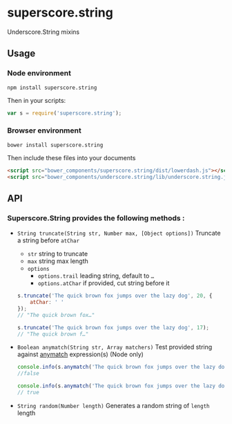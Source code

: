 # superscore.string

Underscore.String mixins

## Usage

### Node environment
```
npm install superscore.string
```

Then in your scripts:
```javascript
var s = require('superscore.string');
```


### Browser environment
```
bower install superscore.string
```
Then include these files into your documents
```html
<script src="bower_components/superscore.string/dist/lowerdash.js"></script>
<script src="bower_components/underscore.string/lib/underscore.string.js"></script>
```

## API

### Superscore.String provides the following methods :

* `String truncate(String str, Number max, [Object options])`
	Truncate a string before `atChar`
	* `str` string to truncate
	* `max` string max length
	* `options`
		* `options.trail` leading string, default to `…`
		* `options.atChar` if provided, cut string before it

	```javascript
	s.truncate('The quick brown fox jumps over the lazy dog', 20, {
		atChar: ' '
	});
	// "The quick brown fox…"
	
	s.truncate('The quick brown fox jumps over the lazy dog', 17);
	// "The quick brown f…"
	```
	
* `Boolean anymatch(String str, Array matchers)`
	Test provided string against [anymatch](https://github.com/es128/anymatch) expression(s) (Node only)
	```javascript
	console.info(s.anymatch('The quick brown fox jumps over the lazy dog', ['over', /^the/]))
	//false
	
	console.info(s.anymatch('The quick brown fox jumps over the lazy dog', ['over', /^The/]))
	// true
	```
	
* `String random(Number length)`
	Generates a random string of `length` length 